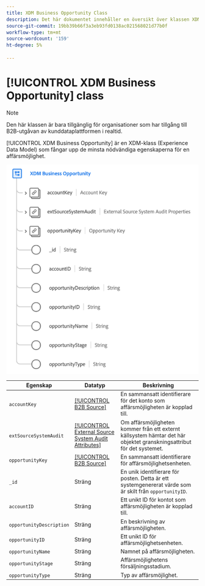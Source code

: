 ```yaml
---
title: XDM Business Opportunity Class
description: Det här dokumentet innehåller en översikt över klassen XDM Business Opportunity i Experience Data Model (XDM).
source-git-commit: 19bb39b66f3a3eb93fd0138ac021568021d77b0f
workflow-type: tm+mt
source-wordcount: '159'
ht-degree: 5%

---
```


# [!UICONTROL XDM Business Opportunity] class

>[!NOTE]
>
>Den här klassen är bara tillgänglig för organisationer som har tillgång till B2B-utgåvan av kunddataplattformen i realtid.

[!UICONTROL XDM Business Opportunity] är en XDM-klass (Experience Data Model) som fångar upp de minsta nödvändiga egenskaperna för en affärsmöjlighet.

![](../../images/classes/b2b/business-opportunity.png)

| Egenskap | Datatyp | Beskrivning |
| --- | --- | --- |
| `accountKey` | [[!UICONTROL B2B Source]](../../data-types/b2b-source.md) | En sammansatt identifierare för det konto som affärsmöjligheten är kopplad till. |
| `extSourceSystemAudit` | [[!UICONTROL External Source System Audit Attributes]](../../data-types/external-source-system-audit-attributes.md) | Om affärsmöjligheten kommer från ett externt källsystem hämtar det här objektet granskningsattribut för det systemet. |
| `opportunityKey` | [[!UICONTROL B2B Source]](../../data-types/b2b-source.md) | En sammansatt identifierare för affärsmöjlighetsenheten. |
| `_id` | Sträng | En unik identifierare för posten. Detta är ett systemgenererat värde som är skilt från `opportunityID`. |
| `accountID` | Sträng | Ett unikt ID för kontot som affärsmöjligheten är kopplad till. |
| `opportunityDescription` | Sträng | En beskrivning av affärsmöjligheten. |
| `opportunityID` | Sträng | Ett unikt ID för affärsmöjlighetsenheten. |
| `opportunityName` | Sträng | Namnet på affärsmöjligheten. |
| `opportunityStage` | Sträng | Affärsmöjlighetens försäljningsstadium. |
| `opportunityType` | Sträng | Typ av affärsmöjlighet. |
